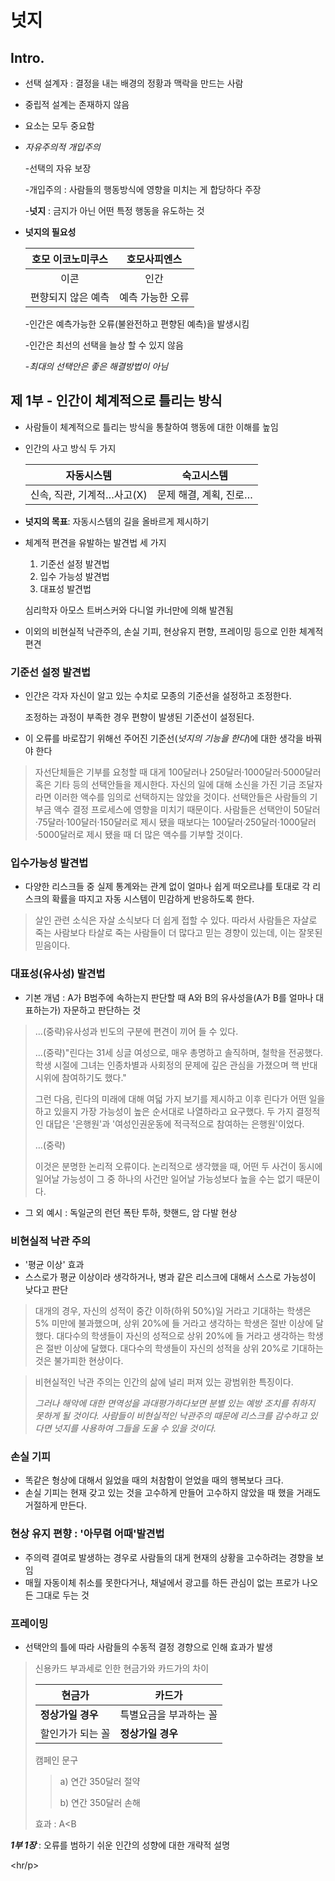 # 넛지

## Intro.

- 선택 설계자 : 결정을 내는 배경의 정황과 맥락을 만드는 사람

- 중립적 설계는 존재하지 않음

- 요소는 모두 중요함

- *자유주의적 개입주의*

  -선택의 자유 보장

  -개입주의 : 사람들의 행동방식에 영향을 미치는 게 합당하다 주장

  -**넛지** : 금지가 아닌 어떤 특정 행동을 유도하는 것

- **넛지의 필요성**

  | 호모 이코노미쿠스  |   호모사피엔스   |
  | :----------------: | :--------------: |
  |        이콘        |       인간       |
  | 편향되지 않은 예측 | 예측 가능한 오류 |

  -인간은 예측가능한 오류(불완전하고 편향된 예측)을 발생시킴

  -인간은 최선의 선택을 늘상 할 수 있지 않음

  -<i>최대의 선택안은 좋은 해결방법이 아님</i>

  

## 제 1부 - 인간이 체계적으로 틀리는 방식

- 사람들이 체계적으로 틀리는 방식을 통찰하여 행동에 대한 이해를 높임

- 인간의 사고 방식 두 가지

  |         자동시스템         |       숙고시스템       |
  | :------------------------: | :--------------------: |
  | 신속, 직관, 기계적…사고(X) | 문제 해결, 계획, 진로… |

- **넛지의 목표**: 자동시스템의 길을 올바르게 제시하기

- 체계적 편견을 유발하는 발견법 세 가지

  1. 기준선 설정 발견법
  2. 입수 가능성 발견법
  3. 대표성 발견법

  심리학자 아모스 트버스커와 다니얼 카너만에 의해 발견됨

- 이외의 비현실적 낙관주의, 손실 기피, 현상유지 편향, 프레이밍 등으로 인한 체계적 편견

### 기준선 설정 발견법

- 인간은 각자 자신이 알고 있는 수치로 모종의 기준선을 설정하고 조정한다.

  조정하는 과정이 부족한 경우 편향이 발생된 기준선이 설정된다.

- 이 오류를 바로잡기 위해선 주어진 기준선(<i>넛지의 기능을 한다</i>)에 대한 생각을 바꿔야 한다

> 자선단체들은 기부를 요청할 때 대게 100달러나 250달러·1000달러·5000달러 혹은 기타 등의 선택안들을 제시한다. 자신의 일에 대해 소신을 가진 기금 조달자라면 이러한 액수를 임의로 선택하지는 않았을 것이다. 선택안들은 사람들의 기부금 액수 결정 프로세스에 영향을 미치기 때문이다. 사람들은 선택안이 50달러·75달러·100달러·150달러로 제시 됐을 때보다는 100달러·250달러·1000달러·5000달러로 제시 됐을 때 더 많은 액수를 기부할 것이다.

### 입수가능성 발견법

- 다양한 리스크들 중 실제 통계와는 관계 없이 얼마나 쉽게 떠오르냐를 토대로 각 리스크의 확률을 따지고 자동 시스템이 민감하게 반응하도록 한다.

> 살인 관련 소식은 자살 소식보다 더 쉽게 접할 수 있다. 따라서 사람들은 자살로 죽는 사람보다 타살로 죽는 사람들이 더 많다고 믿는 경향이 있는데, 이는 잘못된 믿음이다.



### 대표성(유사성) 발견법

- 기본 개념 : A가 B범주에 속하는지 판단할 때 A와 B의 유사성을(A가 B를 얼마나 대표하는가) 자문하고 판단하는 것

> …(중략)유사성과 빈도의 구분에 편견이 끼어 들 수 있다.
>
> …(중략)"린다는 31세 싱글 여성으로, 매우 총명하고 솔직하며, 철학을 전공했다. 학생 시절에 그녀는 인종차별과 사회정의 문제에 깊은 관심을 가졌으며 핵 반대 시위에 참여하기도 했다."
>
> 그런 다음, 린다의 미래에 대해 여덟 가지 보기를 제시하고 이후 린다가 어떤 일을 하고 있을지 가장 가능성이 높은 순서대로 나열하라고 요구했다. 두 가지 결정적인 대답은 '은행원'과 '여성인권운동에 적극적으로 참여하는 은행원'이었다. 
>
> …(중략)
>
> 이것은 분명한 논리적 오류이다. 논리적으로 생각했을 때, 어떤 두 사건이 동시에 일어날 가능성이 그 중 하나의 사건만 일어날 가능성보다 높을 수는 없기 때문이다.

- 그 외 예시 : 독일군의 런던 폭탄 투하, 핫핸드, 암 다발 현상



### 비현실적 낙관 주의

- '평균 이상' 효과
- 스스로가 평균 이상이라 생각하거나, 병과 같은 리스크에 대해서 스스로 가능성이 낮다고 판단

> 대개의 경우, 자신의 성적이 중간 이하(하위 50%)일 거라고 기대하는 학생은 5% 미만에 불과했으며, 상위 20%에 들 거라고 생각하는 학생은 절반 이상에 달했다. 대다수의 학생들이 자신의 성적으로 상위 20%에 들 거라고 생각하는 학생은 절반 이상에 달했다. 대다수의 학생들이 자신의 성적을 상위 20%로 기대하는 것은 불가피한 현상이다.

> 비현실적인 낙관 주의는 인간의 삶에 널리 퍼져 있는 광범위한 특징이다.
>
> <i> 그러나 해악에 대한 면역성을 과대평가하다보면 분별 있는 예방 조치를 취하지 못하게 될 것이다. 사람들이 비현실적인 낙관주의 때문에 리스크를 감수하고 있다면 넛지를 사용하여 그들을 도울 수 있을 것이다.</i>



### 손실 기피 

- 똑같은 형상에 대해서 잃었을 때의 처참함이 얻었을 때의 행복보다 크다.
- 손실 기피는 현재 갖고 있는 것을 고수하게 만들어 고수하지 않았을 때 했을 거래도 거절하게 만든다.





### 현상 유지 편향 : '아무렴 어때'발견법

- 주의력 결여로 발생하는 경우로 사람들의 대게 현재의 상황을 고수하려는 경향을 보임
- 매월 자동이체 취소를 못한다거나, 채널에서 광고를 하든 관심이 없는 프로가 나오든 그대로 두는 것

### 프레이밍

- 선택안의 틀에 따라 사람들의 수동적 결정 경향으로 인해 효과가 발생

> 신용카드 부과세로 인한 현금가와 카드가의 차이
>
> 
>
> | 현금가            | 카드가                 |
> | ----------------- | ---------------------- |
> | **정상가일 경우** | 특별요금을 부과하는 꼴 |
> | 할인가가 되는 꼴  | **정상가일 경우**      |
>
> 
>
> 캠페인 문구
>
> > a) 연간 350달러 절약
> >
> > b) 연간 350달러 손해
>
> 효과 : A<B



<i>**1부 1장**</i> : 오류를 범하기 쉬운 인간의 성향에 대한 개략적 설명

<hr/p>